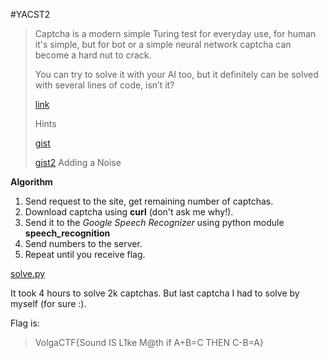 #YACST2

> Captcha is a modern simple Turing test for everyday use, for human
> it's simple, but for bot or a simple neural network captcha can become
> a hard nut to crack.
> 
> You can try to solve it with your AI too, but it definitely can be
> solved with several lines of code, isn’t it?
> 
> [link](http://yacst2.2016.volgactf.ru:8090/)
> 
> Hints
> 
> [gist](https://gist.github.com/volalex/799789663f8c29f1bb58)
> 
> [gist2](https://gist.github.com/volalex/4c62beaa721807dbc139) Adding a
> Noise

**Algorithm**

1. Send request to the site, get remaining number of captchas.
2. Download captcha using **curl** (don't ask me why!).
3. Send it to the *Google Speech Recognizer* using python module **speech_recognition**
4. Send numbers to the server.
5. Repeat until you receive flag.

[solve.py](./solve.py)

It took 4 hours to solve 2k captchas. But last captcha I had to solve by myself (for sure :).

Flag is:

> VolgaCTF{Sound IS L1ke M@th if A+B=C THEN C-B=A}
